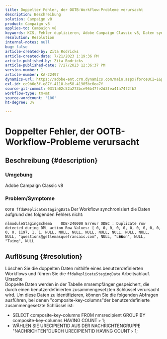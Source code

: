 ```yaml
---
title: Doppelter Fehler, der OOTB-Workflow-Probleme verursacht
description: Beschreibung
solution: Campaign v8
product: Campaign v8
applies-to: Campaign v8
keywords: KCS, Fehler duplizieren, Adobe Campaign Classic v8, Daten synchronisieren
resolution: Resolution
internal-notes: null
bug: false
article-created-by: Zita Rodricks
article-created-date: 7/21/2023 1:19:36 PM
article-published-by: Zita Rodricks
article-published-date: 7/27/2023 12:36:37 PM
version-number: 1
article-number: KA-22497
dynamics-url: https://adobe-ent.crm.dynamics.com/main.aspx?forceUCI=1&pagetype=entityrecord&etn=knowledgearticle&id=7bfa0e37-c927-ee11-9966-6045bd0065b6
exl-id: cc9b6e3f-e87f-4118-be58-41905bc6ea7f
source-git-commit: 0311a02c52a273bce96b47fe2d3fea41a74f2fb2
workflow-type: tm+mt
source-wordcount: '106'
ht-degree: 3%

---
```


# Doppelter Fehler, der OOTB-Workflow-Probleme verursacht

## Beschreibung {#description}


### Umgebung

Adobe Campaign Classic v8

### Problem/Symptome

`OOTB ffdaReplicateStagingData` Der Workflow synchronisiert die Daten aufgrund des folgenden Fehlers nicht:

`nlmoduleStagingSchema    ODB-240000 Erreur ODBC : Duplicate row detected during DML action Row Values: [ 0, 0, 0, 0, 0, 0, 0, 0, 0, 0, 0, 0, 1197, 1, 1, NULL, NULL, NULL, NULL, NULL, NULL, NULL, NULL, NULL, "questions@getlemasquefrancais.com", NULL, "L��on", NULL, "Taing", NULL`




## Auflösung {#resolution}


Löschen Sie die doppelten Daten mithilfe eines benutzerdefinierten Workflows und führen Sie die `ffdaReplicateStagingData` Arbeitsablauf.
<br>Ursache <br>
Doppelte Daten werden in der Tabelle nmsempfänger gespeichert, die durch einen benutzerdefinierten zusammengesetzten Schlüssel verursacht wird. Um diese Daten zu identifizieren, können Sie die folgenden Abfragen ausführen, bei denen &quot;composite-key-columns&quot;der benutzerdefinierte zusammengesetzte Schlüssel ist:

- SELECT composite-key-columns FROM nmsrecipient GROUP BY composite-key-columns HAVING COUNT `>`  1;
- WÄHLEN SIE URECIPIENTID AUS DER NACHRICHTENGRUPPE &quot;NACHRICHTEN&quot;DURCH URECIPIENTID HAVING COUNT `>`  1;
